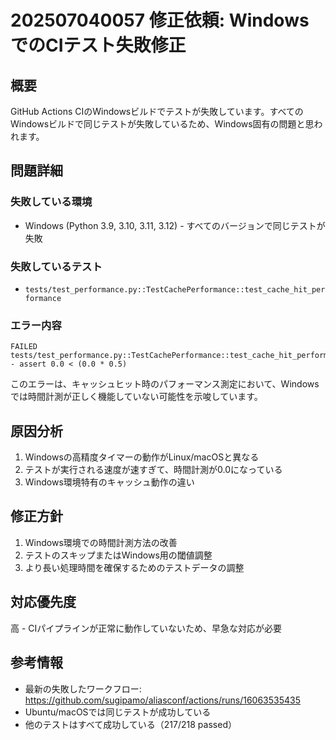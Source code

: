 # 202507040057 修正依頼: WindowsでのCIテスト失敗修正

## 概要
GitHub Actions CIのWindowsビルドでテストが失敗しています。すべてのWindowsビルドで同じテストが失敗しているため、Windows固有の問題と思われます。

## 問題詳細

### 失敗している環境
- Windows (Python 3.9, 3.10, 3.11, 3.12) - すべてのバージョンで同じテストが失敗

### 失敗しているテスト
- `tests/test_performance.py::TestCachePerformance::test_cache_hit_performance`

### エラー内容
```
FAILED tests/test_performance.py::TestCachePerformance::test_cache_hit_performance - assert 0.0 < (0.0 * 0.5)
```

このエラーは、キャッシュヒット時のパフォーマンス測定において、Windowsでは時間計測が正しく機能していない可能性を示唆しています。

## 原因分析
1. Windowsの高精度タイマーの動作がLinux/macOSと異なる
2. テストが実行される速度が速すぎて、時間計測が0.0になっている
3. Windows環境特有のキャッシュ動作の違い

## 修正方針
1. Windows環境での時間計測方法の改善
2. テストのスキップまたはWindows用の閾値調整
3. より長い処理時間を確保するためのテストデータの調整

## 対応優先度
高 - CIパイプラインが正常に動作していないため、早急な対応が必要

## 参考情報
- 最新の失敗したワークフロー: https://github.com/sugipamo/aliasconf/actions/runs/16063535435
- Ubuntu/macOSでは同じテストが成功している
- 他のテストはすべて成功している（217/218 passed）